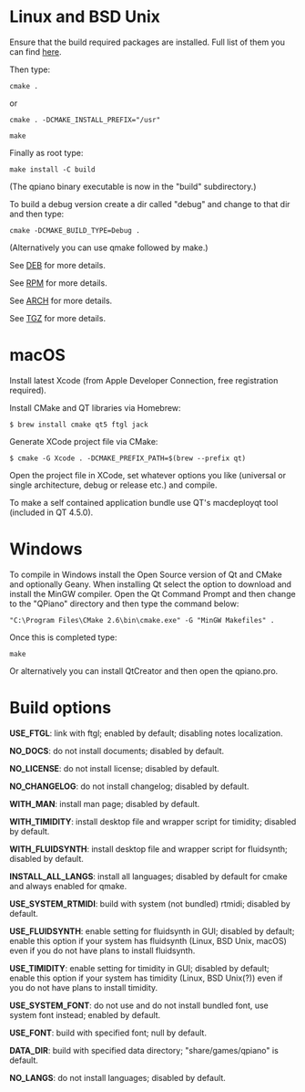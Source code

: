 # Linux and BSD Unix

Ensure that the build required packages are installed. Full list of them you can find [here](pkgs).

Then type:

`cmake .`

or

`cmake . -DCMAKE_INSTALL_PREFIX="/usr"`

`make`

Finally as root type:

`make install -C build`

(The qpiano binary executable is now in the "build" subdirectory.)

To build a debug version create a dir called "debug" and change to that dir and then type:

`cmake -DCMAKE_BUILD_TYPE=Debug .`

(Alternatively you can use qmake followed by make.)

See [DEB](pkgs/deb) for more details.

See [RPM](pkgs/rpm/qpiano.spec) for more details.

See [ARCH](pkgs/arch/PKGBUILD) for more details.

See [TGZ](pkgs/slack) for more details.

# macOS

Install latest Xcode (from Apple Developer Connection, free registration required).

Install CMake and QT libraries via Homebrew:

`$ brew install cmake qt5 ftgl jack`

Generate XCode project file via CMake:

`$ cmake -G Xcode . -DCMAKE_PREFIX_PATH=$(brew --prefix qt)`

Open the project file in XCode, set whatever options you like (universal or single architecture,
debug or release etc.) and compile.

To make a self contained application bundle use QT's macdeployqt tool (included in QT 4.5.0).

# Windows

To compile in Windows install the Open Source version of Qt and CMake and optionally Geany.
When installing Qt select the option to download and install the MinGW compiler. Open the
Qt Command Prompt and then change to the "QPiano" directory and then type the
command below:

`"C:\Program Files\CMake 2.6\bin\cmake.exe" -G "MinGW Makefiles" .`

Once this is completed type:

`make`

Or alternatively you can install QtCreator and then open the qpiano.pro.

# Build options

**USE_FTGL**: link with ftgl; enabled by default; disabling notes localization.

**NO_DOCS**: do not install documents; disabled by default.

**NO_LICENSE**: do not install license; disabled by default.

**NO_CHANGELOG**: do not install changelog; disabled by default.

**WITH_MAN**: install man page; disabled by default.

**WITH_TIMIDITY**: install desktop file and wrapper script for timidity; disabled by default.

**WITH_FLUIDSYNTH**: install desktop file and wrapper script for fluidsynth; disabled by default.

**INSTALL_ALL_LANGS**: install all languages; disabled by default for cmake and always enabled for qmake.

**USE_SYSTEM_RTMIDI**: build with system (not bundled) rtmidi; disabled by default.

**USE_FLUIDSYNTH**: enable setting for fluidsynth in GUI; disabled by default; enable this option if your system has fluidsynth (Linux, BSD Unix, macOS) even if you do not have plans to install fluidsynth.

**USE_TIMIDITY**: enable setting for timidity in GUI; disabled by default; enable this option if your system has timidity (Linux, BSD Unix(?)) even if you do not have plans to install timidity.

**USE_SYSTEM_FONT**: do not use and do not install bundled font, use system font instead; enabled by default.

**USE_FONT**: build with specified font; null by default.

**DATA_DIR**: build with specified data directory; "share/games/qpiano" is default.

**NO_LANGS**: do not install languages; disabled by default.
